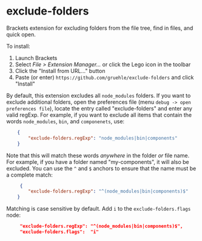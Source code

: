 exclude-folders
===============

Brackets extension for excluding folders from the file tree, find in files, and quick open.

To install:

1. Launch Brackets
2. Select _File > Extension Manager..._ or click the Lego icon in the toolbar
3. Click the "Install from URL..." button
4. Paste (or enter) `https://github.com/gruehle/exclude-folders` and click "Install"

By default, this extension excludes all `node_modules` folders. If you want to exclude additional folders, open the preferences file (menu `debug -> open preferences file`), locate the entry called "exclude-folders" and enter any valid regExp. For example, if you want to exclude all items that contain the words `node_modules`, `bin`, and `componenets`, use:

```json
    {
        "exclude-folders.regExp": "node_modules|bin|components"
    }
```

Note that this will match these words *anywhere* in the folder *or* file name. For example, if you have a folder named "my-components", it will also be excluded. You can use the `^` and `$` anchors to ensure that the name must be a complete match:


```json
     {
        "exclude-folders.regExp": "^(node_modules|bin|components)$"
    }
```

Matching is case sensitive by default. Add `i` to the `exclude-folders.flags` node:


```json
     "exclude-folders.regExp": "^(node_modules|bin|components)$",
     "exclude-folders.flags":  "i"
```



